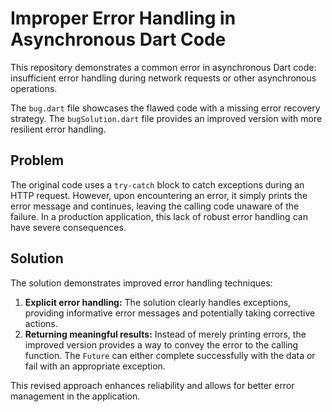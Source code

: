 # Improper Error Handling in Asynchronous Dart Code

This repository demonstrates a common error in asynchronous Dart code: insufficient error handling during network requests or other asynchronous operations.

The `bug.dart` file showcases the flawed code with a missing error recovery strategy.  The `bugSolution.dart` file provides an improved version with more resilient error handling.

## Problem

The original code uses a `try-catch` block to catch exceptions during an HTTP request. However, upon encountering an error, it simply prints the error message and continues, leaving the calling code unaware of the failure.  In a production application, this lack of robust error handling can have severe consequences.

## Solution

The solution demonstrates improved error handling techniques:

1. **Explicit error handling:** The solution clearly handles exceptions, providing informative error messages and potentially taking corrective actions.
2. **Returning meaningful results:** Instead of merely printing errors, the improved version provides a way to convey the error to the calling function.  The `Future` can either complete successfully with the data or fail with an appropriate exception.

This revised approach enhances reliability and allows for better error management in the application.
